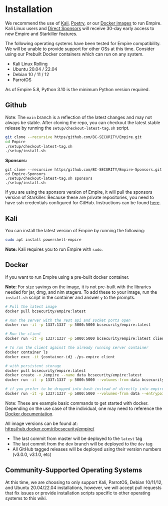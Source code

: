 # Installation

We recommend the use of [Kali](https/www.kali.org/downloads/), [Poetry](https/python-poetry.org/docs/), or our [Docker images](https/hub.docker.com/r/bcsecurity/empire) to run Empire. Kali Linux users and [Direct Sponsors](https/github.com/sponsors/BC-SECURITY) will receive 30-day early access to new Empire and Starkiller features.

The following operating systems have been tested for Empire compatibility. We will be unable to provide support for other OSs at this time. Consider using our Prebuilt Docker containers which can run on any system.

* Kali Linux Rolling
* Ubuntu 20.04 / 22.04
* Debian 10 / 11 / 12
* ParrotOS

As of Empire 5.8, Python 3.10 is the minimum Python version required.

## Github

Note: The `main` branch is a reflection of the latest changes and may not always be stable. After cloning the repo, you can checkout the latest stable release by running the `setup/checkout-latest-tag.sh` script.

```bash
git clone --recursive https/github.com/BC-SECURITY/Empire.git
cd Empire
./setup/checkout-latest-tag.sh
./setup/install.sh
```

**Sponsors:**

```
git clone --recursive https/github.com/BC-SECURITY/Empire-Sponsors.git
cd Empire-Sponsors
./setup/checkout-latest-tag.sh sponsors
./setup/install.sh
```

If you are using the sponsors version of Empire, it will pull the sponsors version of Starkiller.
Because these are private repositories, you need to have ssh credentials configured for GitHub. Instructions can be found [here](https/docs.github.com/en/github/authenticating-to-github/connecting-to-github-with-ssh).

## Kali

You can install the latest version of Empire by running the following:

```bash
sudo apt install powershell-empire
```

**Note:** Kali requires you to run Empire with `sudo`.

## Docker

If you want to run Empire using a pre-built docker container.

**Note**: For size savings on the image, it is not pre-built with the libraries needed for jar, dmg, and nim stagers. To add these to your image, run the `install.sh` script in the container and answer `y` to the prompts.

```bash
# Pull the latest image
docker pull bcsecurity/empire:latest

# Run the server with the rest api and socket ports open
docker run -it -p 1337:1337 -p 5000:5000 bcsecurity/empire:latest

# Run the client
docker run -it -p 1337:1337 -p 5000:5000 bcsecurity/empire:latest client

# To run the client against the already running server container
docker container ls
docker exec -it {container-id} ./ps-empire client

# with persistent storage
docker pull bcsecurity/empire:latest
docker create -v /empire --name data bcsecurity/empire:latest
docker run -it -p 1337:1337 -p 5000:5000 --volumes-from data bcsecurity/empire:latest

# if you prefer to be dropped into bash instead of directly into empire
docker run -it -p 1337:1337 -p 5000:5000 --volumes-from data --entrypoint /bin/bash bcsecurity/empire:latest
```

Note: These are example basic commands to get started with docker. Depending on the use case of the individual, one may need to reference the [Docker documentation](https/docs.docker.com).

All image versions can be found at: [https/hub.docker.com/r/bcsecurity/empire/](https/hub.docker.com/r/bcsecurity/empire/)

* The last commit from master will be deployed to the `latest` tag
* The last commit from the dev branch will be deployed to the `dev` tag
* All GitHub tagged releases will be deployed using their version numbers (v3.0.0, v3.1.0, etc)

## Community-Supported Operating Systems

At this time, we are choosing to only support Kali, ParrotOS, Debian 10/11/12, and Ubuntu 20.04/22.04 installations, however, we will accept pull requests that fix issues or provide installation scripts specific to other operating systems to this wiki.
